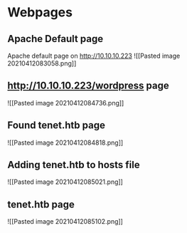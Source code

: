# Webpages
## Apache Default page
Apache default page on http://10.10.10.223
![[Pasted image 20210412083058.png]]
## http://10.10.10.223/wordpress page
![[Pasted image 20210412084736.png]]
## Found tenet.htb page
![[Pasted image 20210412084818.png]]
## Adding tenet.htb to hosts file
![[Pasted image 20210412085021.png]]
## tenet.htb page
![[Pasted image 20210412085102.png]]
